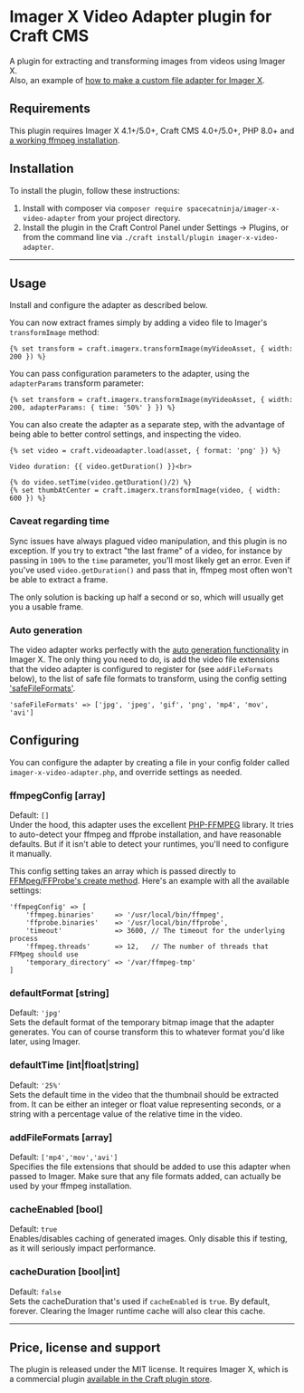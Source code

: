 Imager X Video Adapter plugin for Craft CMS
===

A plugin for extracting and transforming images from videos using Imager X.   
Also, an example of [how to make a custom file adapter for Imager X](https://imager-x.spacecat.ninja/extending.html#file-adapters).

## Requirements

This plugin requires Imager X 4.1+/5.0+, Craft CMS 4.0+/5.0+, PHP 8.0+ and [a working ffmpeg installation](https://ffmpeg.org/download.html). 

## Installation

To install the plugin, follow these instructions:

1. Install with composer via `composer require spacecatninja/imager-x-video-adapter` from your project directory.
2. Install the plugin in the Craft Control Panel under Settings → Plugins, or from the command line via `./craft install/plugin imager-x-video-adapter`.

---

## Usage

Install and configure the adapter as described below. 

You can now extract frames simply by adding a video file to Imager's `transformImage` method:

```
{% set transform = craft.imagerx.transformImage(myVideoAsset, { width: 200 }) %}
```

You can pass configuration parameters to the adapter, using the `adapterParams` transform parameter:

```
{% set transform = craft.imagerx.transformImage(myVideoAsset, { width: 200, adapterParams: { time: '50%' } }) %}
```

You can also create the adapter as a separate step, with the advantage of being able to better control settings, 
and inspecting the video.

```
{% set video = craft.videoadapter.load(asset, { format: 'png' }) %}

Video duration: {{ video.getDuration() }}<br>

{% do video.setTime(video.getDuration()/2) %}
{% set thumbAtCenter = craft.imagerx.transformImage(video, { width: 600 }) %}
```

### Caveat regarding time

Sync issues have always plagued video manipulation, and this plugin is no exception. If you try to 
extract "the last frame" of a video, for instance by passing in `100%` to the `time` parameter, you'll 
most likely get an error. Even if you've used `video.getDuration()` and pass that in, ffmpeg most often 
won't be able to extract a frame. 

The only solution is backing up half a second or so, which will usually get you a usable frame.

### Auto generation

The video adapter works perfectly with the [auto generation functionality](https://imager-x.spacecat.ninja/usage/generate.html) 
in Imager X. The only thing you need to do, is add the video file extensions that 
the video adapter is configured to register for (see `addFileFormats` below), to the 
list of safe file formats to transform, using the config setting ['safeFileFormats'](https://imager-x.spacecat.ninja/configuration.html#safefileformats-array).

```
'safeFileFormats' => ['jpg', 'jpeg', 'gif', 'png', 'mp4', 'mov', 'avi']
```

## Configuring

You can configure the adapter by creating a file in your config folder called
`imager-x-video-adapter.php`, and override settings as needed.

### ffmpegConfig [array]
Default: `[]`  
Under the hood, this adapter uses the excellent [PHP-FFMPEG](https://github.com/PHP-FFMpeg/PHP-FFMpeg)
library. It tries to auto-detect your ffmpeg and ffprobe installation, and have reasonable defaults.
But if it isn't able to detect your runtimes, you'll need to configure it manually.

This config setting takes an array which is passed directly to [FFMpeg/FFProbe's create method](https://github.com/PHP-FFMpeg/PHP-FFMpeg#ffmpeg).
Here's an example with all the available settings:

```
'ffmpegConfig' => [
    'ffmpeg.binaries'     => '/usr/local/bin/ffmpeg',
    'ffprobe.binaries'    => '/usr/local/bin/ffprobe',
    'timeout'             => 3600, // The timeout for the underlying process
    'ffmpeg.threads'      => 12,   // The number of threads that FFMpeg should use
    'temporary_directory' => '/var/ffmpeg-tmp'
]
```

### defaultFormat [string]
Default: `'jpg'`  
Sets the default format of the temporary bitmap image that the adapter generates. You 
can of course transform this to whatever format you'd like later, using Imager.

### defaultTime [int|float|string]
Default: `'25%'`  
Sets the default time in the video that the thumbnail should be extracted from. It can be either
an integer or float value representing seconds, or a string with a percentage value of the relative 
time in the video.

### addFileFormats [array]
Default: `['mp4','mov','avi']`  
Specifies the file extensions that should be added to use this adapter when passed to Imager. Make 
sure that any file formats added, can actually be used by your ffmpeg installation.

### cacheEnabled [bool]
Default: `true`  
Enables/disables caching of generated images. Only disable this if testing, as it
will seriously impact performance.

### cacheDuration [bool|int]
Default: `false`  
Sets the cacheDuration that's used if `cacheEnabled` is `true`. By default, forever. 
Clearing the Imager runtime cache will also clear this cache.

---

Price, license and support
---
The plugin is released under the MIT license. It requires Imager X, which is a commercial 
plugin [available in the Craft plugin store](https://plugins.craftcms.com/imager-x). 
